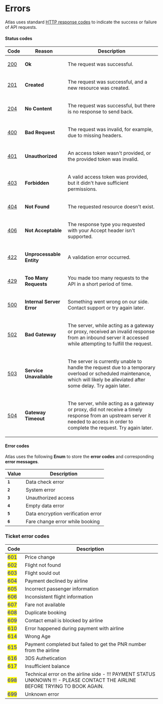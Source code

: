 # Errors

Atlas uses standard [HTTP response codes](https://httpstatuses.com/) to indicate the success or failure of API requests.

#### Status codes

| Code                                 | Reason                                                 | Description                                                                                                                                                                                      |
| ------------------------------------ | ------------------------------------------------------ | ------------------------------------------------------------------------------------------------------------------------------------------------------------------------------------------------ |
| [200](https://httpstatuses.com/200)  | **Ok**                                                 | <p>The request was successful. </p><p> </p>                                                                                                                                                      |
| [201 ](https://httpstatuses.com/201) | <p><strong>Created</strong> </p><p> </p>               | <p>The request was successful, and a new resource was created. </p><p> </p>                                                                                                                      |
| [204](https://httpstatuses.com/204)  | <p><strong>No Content</strong> </p><p> </p>            | <p>The request was successful, but there is no response to send back. </p><p> </p>                                                                                                               |
| [400 ](https://httpstatuses.com/400) | <p><strong>Bad Request</strong> </p><p> </p>           | <p>The request was invalid, for example, due to missing headers. </p><p> </p>                                                                                                                    |
| [401 ](https://httpstatuses.com/401) | <p><strong>Unauthorized</strong> </p><p> </p>          | <p>An access token wasn't provided, or the provided token was invalid. </p><p> </p>                                                                                                              |
| [403](https://httpstatuses.com/403)  | <p><strong>Forbidden</strong> </p><p> </p>             | <p>A valid access token was provided, but it didn't have sufficient permissions. </p><p> </p>                                                                                                    |
| [404](https://httpstatuses.com/404)  | <p><strong>Not Found</strong> </p><p> </p>             | <p>The requested resource doesn't exist. </p><p> </p>                                                                                                                                            |
| [406](https://httpstatuses.com/406)  | <p><strong>Not Acceptable</strong> </p><p> </p>        | <p>The response type you requested with your Accept header isn't supported. </p><p> </p>                                                                                                         |
| [422](https://httpstatuses.com/422)  | <p><strong>Unprocessable Entity</strong> </p><p> </p>  | <p>A validation error occurred. </p><p> </p>                                                                                                                                                     |
| [429 ](https://httpstatuses.com/429) | <p><strong>Too Many Requests</strong> </p><p> </p>     | <p>You made too many requests to the API in a short period of time. </p><p> </p>                                                                                                                 |
| [500](https://httpstatuses.com/500)  | <p><strong>Internal Server Error</strong> </p><p> </p> | <p>Something went wrong on our side. Contact support or try again later. </p><p> </p>                                                                                                            |
| [502](https://httpstatuses.com/502)  | <p><strong>Bad Gateway</strong> </p><p> </p>           | <p>The server, while acting as a gateway or proxy, received an invalid response from an inbound server it accessed while attempting to fulfill the request. </p><p> </p>                         |
| [503](https://httpstatuses.com/503)  | <p><strong>Service Unavailable</strong> </p><p> </p>   | <p>The server is currently unable to handle the request due to a temporary overload or scheduled maintenance, which will likely be alleviated after some delay. Try again later. </p><p> </p>    |
| [504](https://httpstatuses.com/504)  | <p><strong>Gateway Timeout</strong> </p><p> </p>       | <p>The server, while acting as a gateway or proxy, did not receive a timely response from an upstream server it needed to access in order to complete the request. Try again later. </p><p> </p> |

#### Error codes

Atlas uses the following **Enum** to store the **error codes** and corresponding **error messages**.

| Value   | Description                         |
| ------- | ----------------------------------- |
| **`1`** | Data check error                    |
| **`2`** | System error                        |
| **`3`** | Unauthorized access                 |
| **`4`** | Empty data error                    |
| **`5`** | Data encryption verification error  |
| **`6`** | Fare change error while booking     |

### <a href="#status-codes" id="status-codes"></a>


### Ticket error codes

| Code                                 | Description                                |
| ------------------------------------ | ------------------------------------------ |
| <mark style="color:blue;">601</mark> | Price change                               |
| <mark style="color:blue;">602</mark> | Flight not found                           |
| <mark style="color:blue;">603</mark> | Flight sould out                           |
| <mark style="color:blue;">604</mark> | Payment declined by airline                |
| <mark style="color:blue;">605</mark> | Incorrect passenger information            |
| <mark style="color:blue;">606</mark> | Inconsistent flight information            |
| <mark style="color:blue;">607</mark> | Fare not available                         |
| <mark style="color:blue;">608</mark> | Duplicate booking                          |
| <mark style="color:blue;">609</mark> | Contact email is blocked by airline        |
| <mark style="color:blue;">610</mark> | Error happened during payment with airline |
| <mark style="color:blue;">614</mark> | Wrong Age |
| <mark style="color:blue;">615</mark> | Payment completed but failed to get the PNR number from the airline |
| <mark style="color:blue;">616</mark> | 3DS Authetication |
| <mark style="color:blue;">617</mark> | Insufficient balance |
| <mark style="color:blue;">698</mark> | Technical error on the airline side - !!! PAYMENT STATUS UNKNOWN !!! - PLEASE CONTACT THE AIRLINE BEFORE TRYING TO BOOK AGAIN.|
| <mark style="color:blue;">699</mark> | Unknown error                              |
